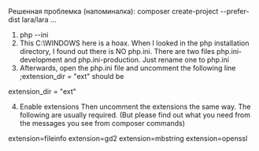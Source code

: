 Решенная проблемка (напоминалка): composer create-project --prefer-dist lara/lara ...

1. php --ini
2. This C:\WINDOWS here is a hoax. When I looked in the php installation directory, I found out there is NO php.ini. There are two files php.ini-development and php.ini-production. Just rename one to php.ini
3. Afterwards, open the php.ini file and uncomment the following line ;extension_dir = "ext" should be

extension_dir = "ext"

4. Enable extensions
Then uncomment the extensions the same way. The following are usually required. (But please find out what you need from the messages you see from composer commands)

extension=fileinfo
extension=gd2
extension=mbstring
extension=openssl
